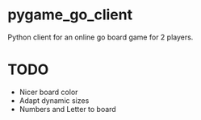 # pygame_go_client
Python client for an online go board game for 2 players. 


# TODO 
- Nicer board color
- Adapt dynamic sizes
- Numbers and Letter to board 